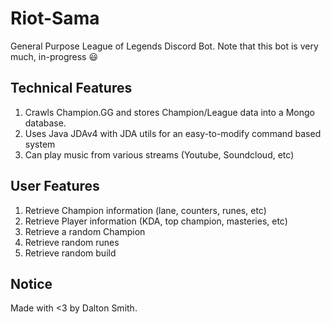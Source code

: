 # Riot-Sama

General Purpose League of Legends Discord Bot. Note that this bot is very much, in-progress :smiley:

## Technical Features

1. Crawls Champion.GG and stores Champion/League data into a Mongo database.
2. Uses Java JDAv4 with JDA utils for an easy-to-modify command based system
3. Can play music from various streams (Youtube, Soundcloud, etc)

## User Features

1. Retrieve Champion information (lane, counters, runes, etc)
2. Retrieve Player information (KDA, top champion, masteries, etc)
3. Retrieve a random Champion
4. Retrieve random runes
5. Retrieve random build

## Notice

Made with <3 by Dalton Smith.
